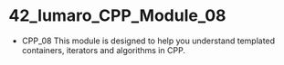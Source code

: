 # 42_lumaro_CPP_Module_08

- CPP_08 This module is designed to help you understand templated containers, iterators and algorithms in CPP.